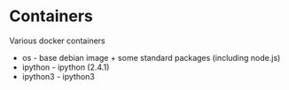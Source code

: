 # Containers

Various docker containers

* os - base debian image + some standard packages (including node.js)
* ipython - ipython (2.4.1)
* ipython3 - ipython3

